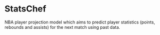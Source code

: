 # StatsChef
NBA player projection model which aims to predict player statistics (points, rebounds and assists) for the next match using past data.
